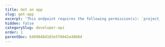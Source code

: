 ```yaml
---
title: Get an app
slug: get-app
excerpt: 'This endpoint requires the following permission(s): `project_configuration:apps:read`.'
hidden: false
categorySlug: developer-api
order: 1
parentDoc: 6499848d103e5f0042e48084
---
```

